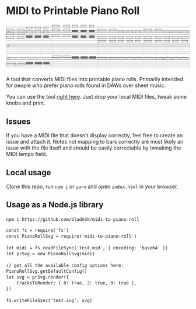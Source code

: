 # MIDI to Printable Piano Roll

![Piano roll example](misc/preview@2x.png)

A tool that converts MIDI files into printable piano rolls. Primarily intended for people who prefer piano rolls found in DAWs over sheet music.

You can use the tool [right here](https://bladeSk.github.io/midi-to-piano-roll). Just drop your local MIDI files, tweak some knobs and print.


## Issues

If you have a MIDI file that doesn't display correctly, feel free to create an issue and attach it. Notes not mapping to bars correctly are most likely an issue with the file itself and should be easily correctable by tweaking the MIDI tempo field.

## Local usage

Clone this repo, run `npm i` or `yarn` and open `index.html` in your browser.

## Usage as a Node.js library

`npm i https://github.com/bladeSk/midi-to-piano-roll`

```
const fs = require('fs')
const PianoRollSvg = require('midi-to-piano-roll')

let midi = fs.readFileSync('test.mid', { encoding: 'base64' })
let prSvg = new PianoRollSvg(midi)

// get all the available config options here: PianoRollSvg.getDefaultConfig()
let svg = prSvg.render({
	tracksToRender: { 0: true, 2: true, 3: true },
})

fs.writeFileSync('test.svg', svg)
```